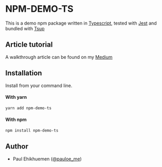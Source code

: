 # NPM-DEMO-TS

This is a demo npm package written in [Typescript](https://www.typescriptlang.org/), tested with [Jest](https://jestjs.io/) and bundled with [Tsup](https://tsup.egoist.dev/)

## Article tutorial

A walkthrough article can be found on my [Medium](https://pauloe-me.medium.com/)

## Installation

Install from your command line.

#### With yarn

```sh
yarn add npm-demo-ts
```

#### With npm

```sh
npm install npm-demo-ts
```

## Author

- Paul Ehikhuemen ([@pauloe_me](https://twitter.com/pauloe_me))
